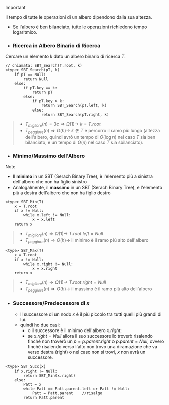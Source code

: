 >[!Important] 
>Il tempo di tutte le operazioni di un albero dipendono dalla sua altezza.
>- Se l'albero è ben bilanciato, tutte le operazioni richiedono tempo logaritmico.

- ### Ricerca in Albero Binario di Ricerca
Cercare un elemento k dato un albero binario di ricerca $T$.
``` Pseudocodice TI:"SBT_Search" "FOLD"
// chiamata: SBT_Search(T.root, k)
<type> SBT_Search(pT, k)
	if pT == Null:
		return Null
	else:
		if pT.key == k:
			return pT
		else:
			if pT.key > k:
				return SBT_Search(pT.left, k)
			else:
				return SBT_Search(pT.right, k)
```

>- $T_{migliore}(n) = 3c \Rightarrow Ω(1) \rightarrow$ $k=T.root$
>- $T_{peggiore}(n) \Rightarrow O(h) \rightarrow$ $k\notin T$ e percorro il ramo più lungo (altezza dell'albero, quindi avrò un tempo di $O(\log n)$ nel caso $T$ sia ben bilanciato, e un tempo di $O(n)$ nel caso $T$ sia sbilanciato).

- ### Minimo/Massimo dell'Albero
>[!Note]
>- Il **minimo** in un SBT (Serach Binary Tree), è l'elemento più a sinistra dell'albero che non ha figlio sinistro
>- Analogalmente, il **massimo** in un SBT (Serach Binary Tree), è l'elemento più a destra dell'albero che non ha figlio destro
``` Pseudocodice TI:"SBT_Min" "FOLD"
<type> SBT_Min(T)
	x = T.root
	if x != Null:
		while x.left != Null:
			x = x.left
	return x
```

>- $T_{migliore}(n) \Rightarrow Ω(1) \rightarrow$ $T.root.left=Null$ 
>- $T_{peggiore}(n) \Rightarrow O(h) \rightarrow$ il minimo è il ramo più alto dell'albero 

``` Pseudocodice TI:"SBT_Max" "FOLD"
<type> SBT_Max(T)
	x = T.root
	if x != Null:
		while x.right != Null:
			x = x.right
	return x
```

>- $T_{migliore}(n) \Rightarrow Ω(1) \rightarrow$ $T.root.right=Null$ 
>- $T_{peggiore}(n) \Rightarrow O(h) \rightarrow$ il massimo è il ramo più alto dell'albero

- ### Successore/Predecessore di $x$
	- Il successore di un nodo $x$ è il più piccolo tra tutti quelli più grandi di lui.
	- quindi ho due casi:
		- o il successore è il minimo dell'albero $x.right$;
		- se $x.right = Null$ allora il suo successore lo troverò risalendo finchè non troverò un $p=p.parent.right$ o $p.parent=Null$, ovvero finchè risalendo verso l'alto non trovo una diramazione che va verso destra (right) o nel caso non si trovi, $x$ non avrà un successore.
``` Pseudocodice TI:"SBT_Succ" "FOLD"
<type> SBT_Succ(x)
	if x.right != Null:
		return SBT_Min(x.right)
	else:
		Patt = x
		while Patt == Patt.parent.left or Patt != Null:
			Patt = Patt.parent    //risalgo
		return Patt.parent
```
